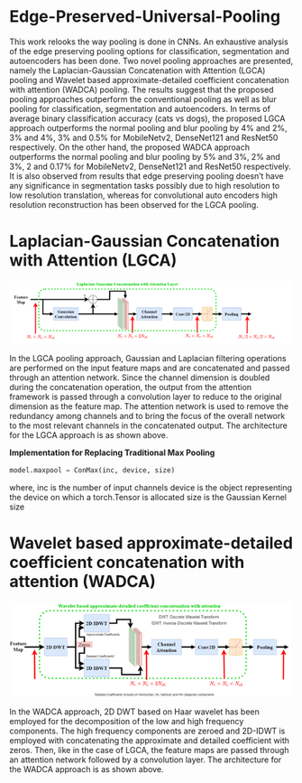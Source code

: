 # Edge-Preserved-Universal-Pooling

This work relooks the way pooling is done in CNNs. An exhaustive analysis of the edge preserving pooling options for classification, segmentation and autoencoders has been done. Two novel pooling approaches are presented, namely the  Laplacian-Gaussian Concatenation with Attention (LGCA) pooling and Wavelet based approximate-detailed coefficient concatenation with attention (WADCA) pooling. The results suggest that the proposed pooling approaches outperform the conventional pooling as well as blur pooling for classification, segmentation and autoencoders. In terms of average binary classification accuracy (cats vs dogs), the proposed LGCA approach outperforms the normal pooling and blur pooling by 4% and 2%, 3% and 4%, 3% and 0.5% for MobileNetv2, DenseNet121 and ResNet50 respectively. On the other hand, the proposed WADCA approach outperforms the normal pooling and blur pooling by 5% and 3%, 2% and 3%, 2 and 0.17% for MobileNetv2, DenseNet121 and ResNet50 respectively. It is also observed from results that edge preserving pooling doesn’t have any significance in segmentation tasks possibly due to high resolution to low resolution translation, whereas for convolutional auto encoders high resolution reconstruction has been observed for the LGCA pooling. 

# Laplacian-Gaussian Concatenation with Attention (LGCA)
<img src='https://github.com/TheDarKnight13/Edge-Preserved-Universal-Pooling/blob/main/Picture1.png' width=500><br>

In the LGCA pooling approach, Gaussian and Laplacian filtering operations are performed on the input feature maps and are concatenated and passed through an attention network. Since the channel dimension is doubled during the concatenation operation, the output from the attention framework is passed through a convolution layer to reduce to the original dimension as the feature map. The attention network is used to remove the redundancy among channels and to bring the focus of the overall network to the most relevant channels in the concatenated output. The architecture for the LGCA approach is as shown above.

**Implementation for Replacing Traditional Max Pooling**
``` python
model.maxpool = ConMax(inc, device, size)
```
where,
inc is the number of input channels
device is the object representing the device on which a torch.Tensor is allocated
size is the Gaussian Kernel size

# Wavelet based approximate-detailed coefficient concatenation with attention (WADCA)
<img src='https://github.com/TheDarKnight13/Edge-Preserved-Universal-Pooling/blob/main/Picture2.png' width=500><br>

In the WADCA approach, 2D DWT  based on Haar wavelet has been employed for the decomposition of the low and high frequency components. The high frequency components are zeroed and 2D-IDWT is employed with concatenating the approximate and detailed coefficient with zeros. Then, like in the case of LGCA, the feature maps are passed through an attention network followed by a convolution layer. The architecture for the WADCA approach is as shown above.
